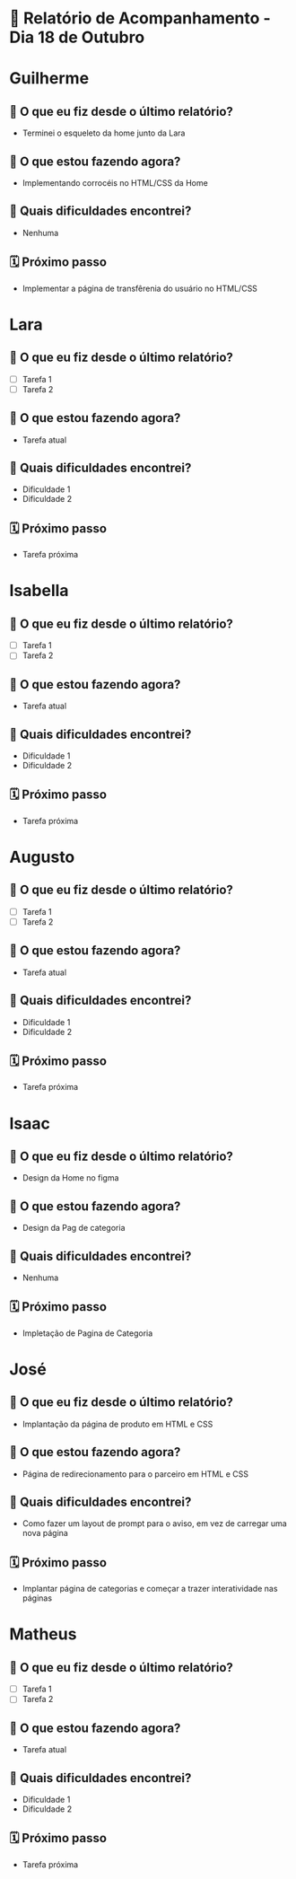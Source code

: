 # 📆 Relatório de Acompanhamento - Dia 18 de Outubro


# Guilherme

## 🙋 O que eu fiz desde o último relatório?
- Terminei o esqueleto da home junto da Lara

## 🚧 O que estou fazendo agora?
- Implementando corrocéis no HTML/CSS da Home

## 🧱 Quais dificuldades encontrei?
- Nenhuma

## 🗓️ Próximo passo
- Implementar a página de transfêrenia do usuário no HTML/CSS

# Lara

## 🙋 O que eu fiz desde o último relatório?
- [ ] Tarefa 1
- [ ] Tarefa 2

## 🚧 O que estou fazendo agora?
- Tarefa atual

## 🧱 Quais dificuldades encontrei?
- Dificuldade 1
- Dificuldade 2

## 🗓️ Próximo passo
- Tarefa próxima

# Isabella

## 🙋 O que eu fiz desde o último relatório?
- [ ] Tarefa 1
- [ ] Tarefa 2

## 🚧 O que estou fazendo agora?
- Tarefa atual

## 🧱 Quais dificuldades encontrei?
- Dificuldade 1
- Dificuldade 2

## 🗓️ Próximo passo
- Tarefa próxima

# Augusto

## 🙋 O que eu fiz desde o último relatório?
- [ ] Tarefa 1
- [ ] Tarefa 2

## 🚧 O que estou fazendo agora?
- Tarefa atual

## 🧱 Quais dificuldades encontrei?
- Dificuldade 1
- Dificuldade 2

## 🗓️ Próximo passo
- Tarefa próxima

# Isaac

## 🙋 O que eu fiz desde o último relatório?
- Design da Home no figma

## 🚧 O que estou fazendo agora?
- Design da Pag de categoria

## 🧱 Quais dificuldades encontrei?
- Nenhuma

## 🗓️ Próximo passo
- Impletação de Pagina de Categoria

# José

## 🙋 O que eu fiz desde o último relatório?
- Implantação da página de produto em HTML e CSS

## 🚧 O que estou fazendo agora?
- Página de redirecionamento para o parceiro em HTML e CSS

## 🧱 Quais dificuldades encontrei?
- Como fazer um layout de prompt para o aviso, em vez de carregar uma nova página

## 🗓️ Próximo passo
- Implantar página de categorias e começar a trazer interatividade nas páginas

# Matheus

## 🙋 O que eu fiz desde o último relatório?
- [ ] Tarefa 1
- [ ] Tarefa 2

## 🚧 O que estou fazendo agora?
- Tarefa atual

## 🧱 Quais dificuldades encontrei?
- Dificuldade 1
- Dificuldade 2

## 🗓️ Próximo passo
- Tarefa próxima